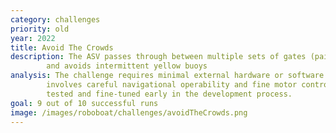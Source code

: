 ```yaml
---
category: challenges
priority: old
year: 2022
title: Avoid The Crowds
description: The ASV passes through between multiple sets of gates (pairs of red and green buoys)
        and avoids intermittent yellow buoys
analysis: The challenge requires minimal external hardware or software development and mainly just 
        involves careful navigational operability and fine motor control. This challenge could be 
        tested and fine-tuned early in the development process. 
goal: 9 out of 10 successful runs
image: /images/roboboat/challenges/avoidTheCrowds.png
---
```

